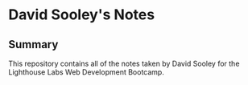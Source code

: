 # David Sooley's Notes
## Summary

This repository contains all of the notes taken by David Sooley for the Lighthouse Labs Web Development Bootcamp.